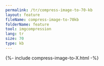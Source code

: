 ```yaml
---
permalink: /tr/compress-image-to-70-kb
layout: feature
fileName: compress-image-to-70kb
folderName: feature
tool: imgcompression
lang: tr
size: 70
type: kb
---
```


{%- include compress-image-to-X.html -%}
